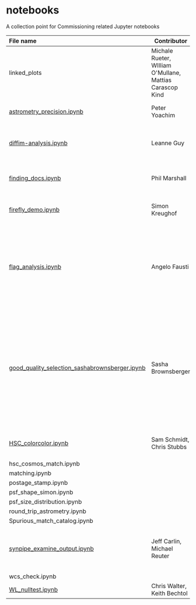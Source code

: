 # notebooks
A collection point for Commissioning related Jupyter notebooks


|File name     | Contributor     |Description      | 
|:--------------|-----------------|------------------|
|linked_plots| Michale Rueter, WIlliam O'Mullane, Mattias Carascop Kind|Contains notebooks using bokeh and holoviews including selection leading to a dynamic histogram|
| [astrometry_precision.ipynb](astrometry_precision.ipynb) | Peter Yoachim | estimate final survey astrometry precision |
| [diffim-analysis.ipynb](diffim-analysis.ipynb)|Leanne Guy        |This notebook pulls two images, makes a differnce inage and displays it in firefly.| 
| [finding_docs.ipynb](finding_docs.ipynb) | Phil Marshall | Cheat sheet for finding docs, plus how to use the `whereis` function. |
|[firefly_demo.ipynb](firefly_demo.ipynb)| Simon Kreughof | Shows you how to connect to firefly and show an image from an notebook|
| [flag_analysis.ipynb](flag_analysis.ipynb) | Angelo Fausti | Read a couple of patches from HSC reprocessing on HSC-I and HSC-Y filters, compute the fraction of objects rejected by each quality flag and plot them to find spatial patterns in the data |
| [good_quality_selection_sashabrownsberger.ipynb](good_quality_selection_sashabrownsberger.ipynb) | Sasha Brownsberger | Trims objects in user selected coadds based on user choice of flags for all of a user specified set of filters. Optionally, further trims based on object appearing as a star/galaxy.  Returns set of astropy tables. Should be merged with flag_analysis.ipynb. |
|[HSC_colorcolor.ipynb](HSC_colorcolor.ipynb)| Sam Schmidt, Chris Stubbs| Grabs grizy mags and errors in a single tract, plots colcol|
|hsc_cosmos_match.ipynb|||
|matching.ipynb||
|postage_stamp.ipynb||
|psf_shape_simon.ipynb||
|psf_size_distribution.ipynb||
|round_trip_astrometry.ipynb||
|Spurious_match_catalog.ipynb||
| [synpipe_examine_output.ipynb](synpipe_examine_output.ipynb) | Jeff Carlin, Michael Reuter | Beginning exploration of completeness as a function of magnitude using SynPipe outputs |
|wcs_check.ipynb||
| [WL_nulltest.ipynb](WL_nulltest.ipynb) | Chris Walter, Keith Bechtol | Null Tests for WL |

